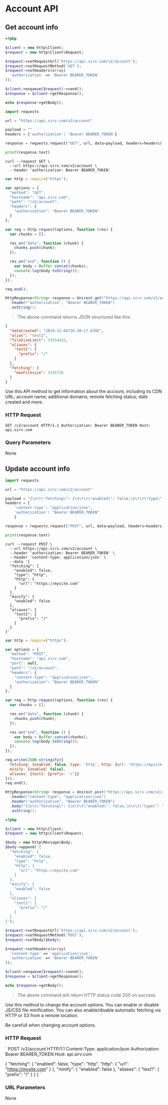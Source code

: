 # Account API

## Get account info

```php
<?php

$client = new http\Client;
$request = new http\Client\Request;

$request->setRequestUrl('https://api.sirv.com/v2/account');
$request->setRequestMethod('GET');
$request->setHeaders(array(
  'authorization' => 'Bearer BEARER_TOKEN'
));

$client->enqueue($request)->send();
$response = $client->getResponse();

echo $response->getBody();
```

```python
import requests

url = "https://api.sirv.com/v2/account"

payload = ""
headers = {'authorization': 'Bearer BEARER_TOKEN'}

response = requests.request("GET", url, data=payload, headers=headers)

print(response.text)
```

```shell
curl --request GET \
  --url https://api.sirv.com/v2/account \
  --header 'authorization: Bearer BEARER_TOKEN'
```

```javascript
var http = require("https");

var options = {
  "method": "GET",
  "hostname": "api.sirv.com",
  "path": "/v2/account",
  "headers": {
    "authorization": "Bearer BEARER_TOKEN"
  }
};

var req = http.request(options, function (res) {
  var chunks = [];

  res.on("data", function (chunk) {
    chunks.push(chunk);
  });

  res.on("end", function () {
    var body = Buffer.concat(chunks);
    console.log(body.toString());
  });
});

req.end();
```

```java
HttpResponse<String> response = Unirest.get("https://api.sirv.com/v2/account")
  .header("authorization", "Bearer BEARER_TOKEN")
  .asString();
```

> The above command returns JSON structured like this:

```json
{
  "dateCreated": "2019-12-04T16:10:17.639Z",
  "alias": "test1",
  "fileSizeLimit": 33554432,
  "aliases": {
    "test1": {
      "prefix": "/"
    }
  },
  "fetching": {
    "maxFilesize": 3145728
  }
}
```

Use this API method to get information about the account, including its CDN URL; account name; additional domains; remote fetching status; date created and more.

### HTTP Request

`
GET /v2/account HTTP/1.1
Authorization: Bearer BEARER_TOKEN
Host: api.sirv.com
`

### Query Parameters

None

## Update account info

```python
import requests

url = "https://api.sirv.com/v2/account"

payload = "{\n\t\"fetching\": {\n\t\t\"enabled\": false,\n\t\t\"type\": \"http\",\n\t\t\"http\": {\n\t\t\t\"url\": \"https://mysite.com\"\n\t\t}\n\t},\n\t\"minify\": {\n\t\t\"enabled\": false\n\t},\n\t\"aliases\": {\n\t\t\"test1\": {\n\t\t\t\"prefix\": \"/\"\t\t\t\n\t\t}\n\t}\n}"
headers = {
    'content-type': "application/json",
    'authorization': "Bearer BEARER_TOKEN"
    }

response = requests.request("POST", url, data=payload, headers=headers)

print(response.text)
```

```shell
curl --request POST \
  --url https://api.sirv.com/v2/account \
  --header 'authorization: Bearer BEARER_TOKEN' \
  --header 'content-type: application/json' \
  --data '{
  "fetching": {
    "enabled": false,
    "type": "http",
    "http": {
      "url": "https://mysite.com"
    }
  },
  "minify": {
    "enabled": false
  },
  "aliases": {
    "test1": {
      "prefix": "/"
    }
  }
}'
```

```javascript
var http = require("https");

var options = {
  "method": "POST",
  "hostname": "api.sirv.com",
  "port": null,
  "path": "/v2/account",
  "headers": {
    "content-type": "application/json",
    "authorization": "Bearer BEARER_TOKEN"
  }
};

var req = http.request(options, function (res) {
  var chunks = [];

  res.on("data", function (chunk) {
    chunks.push(chunk);
  });

  res.on("end", function () {
    var body = Buffer.concat(chunks);
    console.log(body.toString());
  });
});

req.write(JSON.stringify({
  fetching: {enabled: false, type: 'http', http: {url: 'https://mysite.com'}},
  minify: {enabled: false},
  aliases: {test1: {prefix: '/'}}
}));
req.end();
```

```java
HttpResponse<String> response = Unirest.post("https://api.sirv.com/v2/account")
  .header("content-type", "application/json")
  .header("authorization", "Bearer BEARER_TOKEN")
  .body("{\n\t\"fetching\": {\n\t\t\"enabled\": false,\n\t\t\"type\": \"http\",\n\t\t\"http\": {\n\t\t\t\"url\": \"https://mysite.com\"\n\t\t}\n\t},\n\t\"minify\": {\n\t\t\"enabled\": false\n\t},\n\t\"aliases\": {\n\t\t\"test1\": {\n\t\t\t\"prefix\": \"/\"\t\t\t\n\t\t}\n\t}\n}")
  .asString();
```

```php
<?php

$client = new http\Client;
$request = new http\Client\Request;

$body = new http\Message\Body;
$body->append('{
  "fetching": {
    "enabled": false,
    "type": "http",
    "http": {
      "url": "https://mysite.com"
    }
  },
  "minify": {
    "enabled": false
  },
  "aliases": {
    "test1": {
      "prefix": "/"
    }
  }
}');

$request->setRequestUrl('https://api.sirv.com/v2/account');
$request->setRequestMethod('POST');
$request->setBody($body);

$request->setHeaders(array(
  'content-type' => 'application/json',
  'authorization' => 'Bearer BEARER_TOKEN'
));

$client->enqueue($request)->send();
$response = $client->getResponse();

echo $response->getBody();
```

> The above command will return HTTP status code 200 on success

Use this method to change the account options. You can enable or disable JS/CSS file minification. You can also enable/disable automatic fetching via HTTP or S3 from a remote location.

<aside class="warning">Be carefull when changing account options.</aside>

### HTTP Request

`
POST /v2/account HTTP/1.1
Content-Type: application/json
Authorization: Bearer BEARER_TOKEN
Host: api.sirv.com

{
  "fetching": {
    "enabled": false,
    "type": "http",
    "http": {
      "url": "https://mysite.com"
    }
  },
  "minify": {
    "enabled": false
  },
  "aliases": {
    "test1": {
      "prefix": "/"
    }
  }
}
`

### URL Parameters

None


